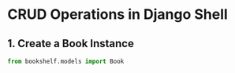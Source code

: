 # CRUD Operations in Django Shell

## 1. Create a Book Instance
```python
from bookshelf.models import Book
